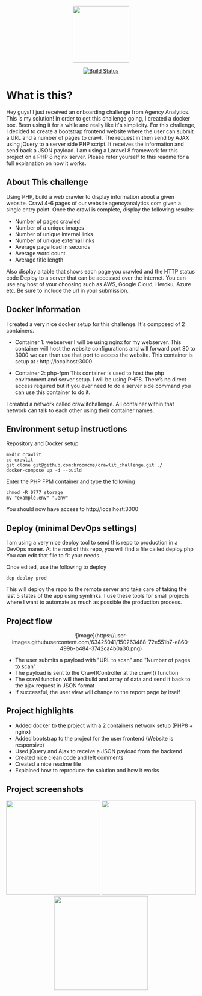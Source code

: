 <p align="center"><a href="https://agencyanalytics.com/" target="_blank"><img src="https://yt3.ggpht.com/pSA2H36bm63MQA24wuZBx_JMj0vZgKzpvjsx6WS8NSwqNT1kLamMW1XoM4BOMpz5-Faiy8pPTQ=s900-c-k-c0x00ffffff-no-rj" height="150"></a></p>

<p align="center">
<a href="https://travis-ci.org/laravel/framework"><img src="https://travis-ci.org/laravel/framework.svg" alt="Build Status"></a>
</p>

# What is this?
Hey guys! I just received an onboarding challenge from Agency Analytics. This is my solution! In order to get this challenge going, I created a docker box. Been using it for a while and really like it's simplicity. For this challenge, I decided to create a bootstrap frontend website where the user can submit a URL and a number of pages to crawl. The request in then send by AJAX using jQuery to a server side PHP script. It receives the information and send back a JSON payload. I am using a Laravel 8 framework for this project on a PHP 8 nginx server. Please refer yourself to this readme for a full explanation on how it works.
## About This challenge

Using PHP, build a web crawler to display information about a given website.
Crawl 4-6 pages of our website agencyanalytics.com given a single entry point. Once
the crawl is complete, display the following results:

 - Number of pages crawled
 - Number of a unique images
 - Number of unique internal links
 - Number of unique external links
 - Average page load in seconds
 - Average word count
 - Average title length

Also display a table that shows each page you crawled and the HTTP status code
Deploy to a server that can be accessed over the internet. You can use any host of
your choosing such as AWS, Google Cloud, Heroku, Azure etc. Be sure to include the
url in your submission.

## Docker Information

I created a very nice docker setup for this challenge. It's composed of 2 containers.

 - Container 1: webserver I will be using nginx for my webserver. This container will host the website configurations and will forward port 80 to 3000 we can than use that port to access the website. This container is setup at : http://localhost:3000

 - Container 2: php-fpm This container is used to host the php environment and server setup. I will be using PHP8. There’s no direct access required but if you ever need to do a server side command you can use this container to do it.

I created a network called crawlitchallenge. All container within that network can talk to each other using their container names.

## Environment setup instructions

Repository and Docker setup

    mkdir crawlit
    cd crawlit
    git clone git@github.com:broomcms/crawlit_challenge.git ./
    docker-compose up -d --build

Enter the PHP FPM container and type the following

    chmod -R 0777 storage
    mv "example.env" ".env"

You should now have access to http://localhost:3000

## Deploy (minimal DevOps settings)

I am using a very nice deploy tool to send this repo to production in a DevOps maner.
At the root of this repo, you will find a file called deploy.php You can edit that file to fit your needs.

Once edited, use the following to deploy

    dep deploy prod
    
This will deploy the repo to the remote server and take care of taking the last 5 states of the app using symlinks. I use these tools for small projects where I want to automate as much as possible the production process.

## Project flow

<p align="center">
![image](https://user-images.githubusercontent.com/63425041/150263488-72e551b7-e860-499b-b484-3742ca4b0a30.png)
</p>

 - The user submits a payload with "URL to scan" and "Number of pages to scan"
 - The payload is sent to the CrawIfController at the crawl() function
 - The crawl function will then build and array of data and send it back to the ajax request in JSON format
 - If successful, the user view will change to the report page by itself

 ## Project highlights

 - Added docker to the project with a 2 containers network setup (PHP8 + nginx)
 - Added bootstrap to the project for the user frontend (Website is responsive)
 - Used jQuery and Ajax to receive a JSON payload from the backend
 - Created nice clean code and left comments
 - Created a nice readme file
 - Explained how to reproduce the solution and how it works

## Project screenshots

<p align="center">
<a href="https://user-images.githubusercontent.com/63425041/150263692-69c324b0-5765-4690-97a9-d1f25db1d0f4.png" target="_blank"><img src="https://user-images.githubusercontent.com/63425041/150263692-69c324b0-5765-4690-97a9-d1f25db1d0f4.png" height="250"></a> <a href="https://user-images.githubusercontent.com/63425041/150263762-3bb1eb62-0773-40ef-b040-4eb49cd91f88.png" target="_blank"><img src="https://user-images.githubusercontent.com/63425041/150263762-3bb1eb62-0773-40ef-b040-4eb49cd91f88.png" height="250"></a> <a href="https://user-images.githubusercontent.com/63425041/150263816-0bb1d9ef-f0bd-4206-acf0-08eba8f89329.png" target="_blank"><img src="https://user-images.githubusercontent.com/63425041/150263816-0bb1d9ef-f0bd-4206-acf0-08eba8f89329.png" height="250"></a>
</p>
